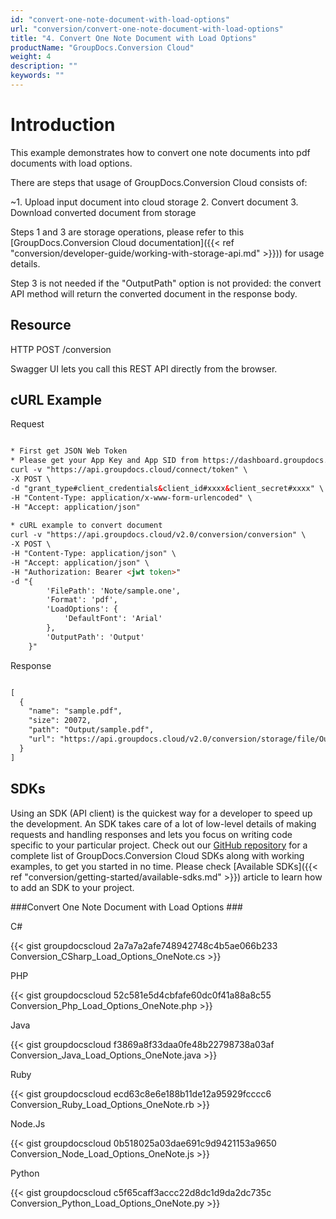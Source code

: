 ```yaml
---
id: "convert-one-note-document-with-load-options"
url: "conversion/convert-one-note-document-with-load-options"
title: "4. Convert One Note Document with Load Options"
productName: "GroupDocs.Conversion Cloud"
weight: 4
description: ""
keywords: ""
---
```







# Introduction #

This example demonstrates how to convert one note documents into pdf documents with load options. 

There are steps that usage of GroupDocs.Conversion Cloud consists of:

   ~1. Upload input document into cloud storage
   2. Convert document
   3. Download converted document from storage

Steps 1 and 3 are storage operations, please refer to this [GroupDocs.Conversion Cloud documentation]({{< ref "conversion/developer-guide/working-with-storage-api.md" >}})) for usage details.

Step 3 is not needed if the "OutputPath" option is not provided: the convert API method will return the converted document in the response body.

## Resource ##

HTTP POST /conversion

Swagger UI lets you call this REST API directly from the browser.  

## cURL Example ##


 Request

```html 

* First get JSON Web Token
* Please get your App Key and App SID from https://dashboard.groupdocs.cloud/#/apps. Kindly place App Key in "client_secret" and App SID in "client_id" argument.
curl -v "https://api.groupdocs.cloud/connect/token" \
-X POST \
-d "grant_type#client_credentials&client_id#xxxx&client_secret#xxxx" \
-H "Content-Type: application/x-www-form-urlencoded" \
-H "Accept: application/json"
  
* cURL example to convert document
curl -v "https://api.groupdocs.cloud/v2.0/conversion/conversion" \
-X POST \
-H "Content-Type: application/json" \
-H "Accept: application/json" \
-H "Authorization: Bearer <jwt token>"
-d "{
        'FilePath': 'Note/sample.one',
        'Format': 'pdf',
        'LoadOptions': {
            'DefaultFont': 'Arial'
        },
        'OutputPath': 'Output'
    }"

 ```


 Response

```html 

[
  {
    "name": "sample.pdf",
    "size": 20072,
    "path": "Output/sample.pdf",
    "url": "https://api.groupdocs.cloud/v2.0/conversion/storage/file/Output/sample.pdf"
  }
]

 ```




## SDKs ##

Using an SDK (API client) is the quickest way for a developer to speed up the development. An SDK takes care of a lot of low-level details of making requests and handling responses and lets you focus on writing code specific to your particular project. Check out our [GitHub repository](https://github.com/groupdocs-conversion-cloud) for a complete list of GroupDocs.Conversion Cloud SDKs along with working examples, to get you started in no time. Please check [Available SDKs]({{< ref "conversion/getting-started/available-sdks.md" >}}) article to learn how to add an SDK to your project.

###Convert One Note Document with Load Options ###


 C#

{{< gist groupdocscloud 2a7a7a2afe748942748c4b5ae066b233 Conversion_CSharp_Load_Options_OneNote.cs >}}




 PHP

{{< gist groupdocscloud 52c581e5d4cbfafe60dc0f41a88a8c55 Conversion_Php_Load_Options_OneNote.php >}}




 Java

{{< gist groupdocscloud f3869a8f33daa0fe48b22798738a03af Conversion_Java_Load_Options_OneNote.java >}}




 Ruby

{{< gist groupdocscloud ecd63c8e6e188b11de12a95929fcccc6 Conversion_Ruby_Load_Options_OneNote.rb >}}




 Node.Js

{{< gist groupdocscloud 0b518025a03dae691c9d9421153a9650 Conversion_Node_Load_Options_OneNote.js >}}




 Python

{{< gist groupdocscloud c5f65caff3accc22d8dc1d9da2dc735c Conversion_Python_Load_Options_OneNote.py >}}




